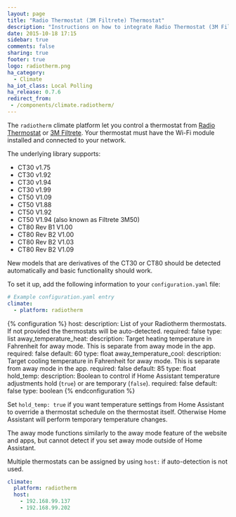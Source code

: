 ```yaml
---
layout: page
title: "Radio Thermostat (3M Filtrete) Thermostat"
description: "Instructions on how to integrate Radio Thermostat (3M Filtrete) thermostats within Home Assistant."
date: 2015-10-18 17:15
sidebar: true
comments: false
sharing: true
footer: true
logo: radiotherm.png
ha_category:
  - Climate
ha_iot_class: Local Polling
ha_release: 0.7.6
redirect_from:
 - /components/climate.radiotherm/
---
```



The `radiotherm` climate platform let you control a thermostat from [Radio Thermostat](http://www.radiothermostat.com/) or [3M Filtrete](https://my.radiothermostat.com/filtrete/). Your thermostat must have the Wi-Fi module installed and connected to your network.

The underlying library supports:

- CT30 v1.75
- CT30 v1.92
- CT30 v1.94
- CT30 v1.99
- CT50 V1.09
- CT50 V1.88
- CT50 V1.92
- CT50 V1.94 (also known as Filtrete 3M50)
- CT80 Rev B1 V1.00
- CT80 Rev B2 V1.00
- CT80 Rev B2 V1.03
- CT80 Rev B2 V1.09

New models that are derivatives of the CT30 or CT80 should be detected automatically and basic functionality should work.

To set it up, add the following information to your `configuration.yaml` file:

```yaml
# Example configuration.yaml entry
climate:
  - platform: radiotherm
```

{% configuration %}
host:
  description: List of your Radiotherm thermostats. If not provided the thermostats will be auto-detected.
  required: false
  type: list
away_temperature_heat:
  description: Target heating temperature in Fahrenheit for away mode. This is separate from away mode in the app.
  required: false
  default: 60
  type: float
away_temperature_cool:
  description: Target cooling temperature in Fahrenheit for away mode. This is separate from away mode in the app.
  required: false
  default: 85
  type: float
hold_temp:
  description: Boolean to control if Home Assistant temperature adjustments hold (`true`) or are temporary (`false`).
  required: false
  default: false
  type: boolean
{% endconfiguration %}

Set `hold_temp: true` if you want temperature settings from Home Assistant to override a thermostat schedule on the thermostat itself. Otherwise Home Assistant will perform temporary temperature changes.

The away mode functions similarly to the away mode feature of the website and apps, but cannot detect if you set away mode outside of Home Assistant.

Multiple thermostats can be assigned by using `host:` if auto-detection is not used.

```yaml
climate:
  platform: radiotherm
  host:
    - 192.168.99.137
    - 192.168.99.202
```
